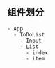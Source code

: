 ## 组件划分
    - App
      - ToDoList
        - Input
        - List
          - index
          - item